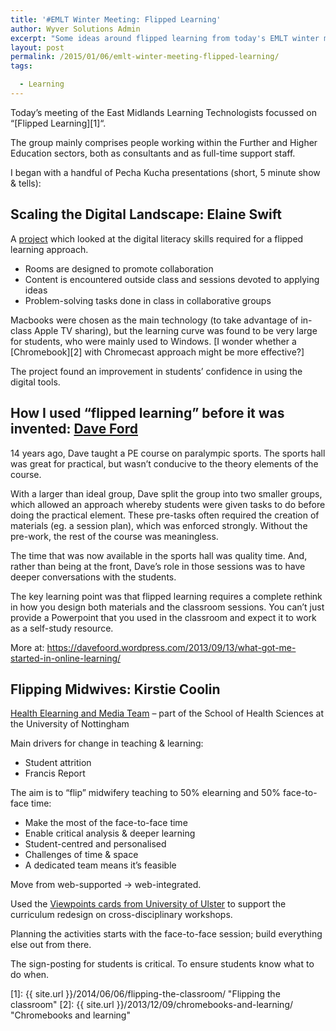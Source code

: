 ```yaml
---
title: '#EMLT Winter Meeting: Flipped Learning'
author: Wyver Solutions Admin
excerpt: "Some ideas around flipped learning from today's EMLT winter meeting<br />&nbsp;"
layout: post
permalink: /2015/01/06/emlt-winter-meeting-flipped-learning/
tags:

  - Learning
---
```

Today&#8217;s meeting of the East Midlands Learning Technologists focussed on &#8220;[Flipped Learning][1]&#8220;.

The group mainly comprises people working within the Further and Higher Education sectors, both as consultants and as full-time support staff.

I began with a handful of Pecha Kucha presentations (short, 5 minute show &amp; tells):

## Scaling the Digital Landscape: Elaine Swift

A <a href="http://www.ntu.ac.uk/adq/teaching/scale_up/index.html" target="_blank">project</a> which looked at the digital literacy skills required for a flipped learning approach.

  * Rooms are designed to promote collaboration
  * Content is encountered outside class and sessions devoted to applying ideas
  * Problem-solving tasks done in class in collaborative groups

Macbooks were chosen as the main technology (to take advantage of in-class Apple TV sharing), but the learning curve was found to be very large for students, who were mainly used to Windows. [I wonder whether a [Chromebook][2] with Chromecast approach might be more effective?]

The project found an improvement in students&#8217; confidence in using the digital tools.

## How I used &#8220;flipped learning&#8221; before it was invented: <a href="http://www.a6training.co.uk/" target="_blank">Dave Ford</a>

14 years ago, Dave taught a PE course on paralympic sports. The sports hall was great for practical, but wasn&#8217;t conducive to the theory elements of the course.

With a larger than ideal group, Dave split the group into two smaller groups, which allowed an approach whereby students were given tasks to do before doing the practical element. These pre-tasks often required the creation of materials (eg. a session plan), which was enforced strongly. Without the pre-work, the rest of the course was meaningless.

The time that was now available in the sports hall was quality time. And, rather than being at the front, Dave&#8217;s role in those sessions was to have deeper conversations with the students.

The key learning point was that flipped learning requires a complete rethink in how you design both materials and the classroom sessions. You can&#8217;t just provide a Powerpoint that you used in the classroom and expect it to work as a self-study resource.

More at: <a href="https://davefoord.wordpress.com/2013/09/13/what-got-me-started-in-online-learning/" target="_blank">https://davefoord.wordpress.com/2013/09/13/what-got-me-started-in-online-learning/</a>

## Flipping Midwives: Kirstie Coolin

<a href="http://www.nottingham.ac.uk/helm/home.aspx" target="_blank">Health Elearning and Media Team</a> &#8211; part of the School of Health Sciences at the University of Nottingham

Main drivers for change in teaching &amp; learning:

  * Student attrition
  * Francis Report

The aim is to &#8220;flip&#8221; midwifery teaching to 50% elearning and 50% face-to-face time:

  * Make the most of the face-to-face time
  * Enable critical analysis &amp; deeper learning
  * Student-centred and personalised
  * Challenges of time &amp; space
  * A dedicated team means it&#8217;s feasible

Move from web-supported -> web-integrated.

Used the <a href="http://wiki.ulster.ac.uk/display/VPR/Home" target="_blank">Viewpoints cards from University of Ulster</a> to support the curriculum redesign on cross-disciplinary workshops.

Planning the activities starts with the face-to-face session; build everything else out from there.

The sign-posting for students is critical. To ensure students know what to do when.

 [1]: {{ site.url }}/2014/06/06/flipping-the-classroom/ "Flipping the classroom"
 [2]: {{ site.url }}/2013/12/09/chromebooks-and-learning/ "Chromebooks and learning"
